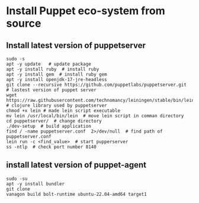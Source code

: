 # Install Puppet eco-system from source

## Install latest version of puppetserver
```shell
sudo -s
apt -y update   # update package
apt -y install ruby  # install ruby
apt -y install gem  # install ruby gem
apt -y install openjdk-17-jre-headless 
git clone --recursive https://github.com/puppetlabs/puppetserver.git  # lastest version of puppet server
wget https://raw.githubusercontent.com/technomancy/leiningen/stable/bin/lein # clojure library used by puppetserver
chmod +x lein # made lein script executable 
mv lein /usr/local/bin/lein  # move lein script in comman directory 
cd puppetserver/  # change directory
./dev-setup  # build application 
find / -name puppetserver.conf  2>/dev/null  # find path of puppetserver.conf
lein run -c <find_value>  # start pupperserver 
ss -ntlp  # check port number 8140
```

## install latest version of puppet-agent
```shell
sudo -su
apt -y install bundler
git clone
vanagon build bolt-runtime ubuntu-22.04-amd64 target1
```

